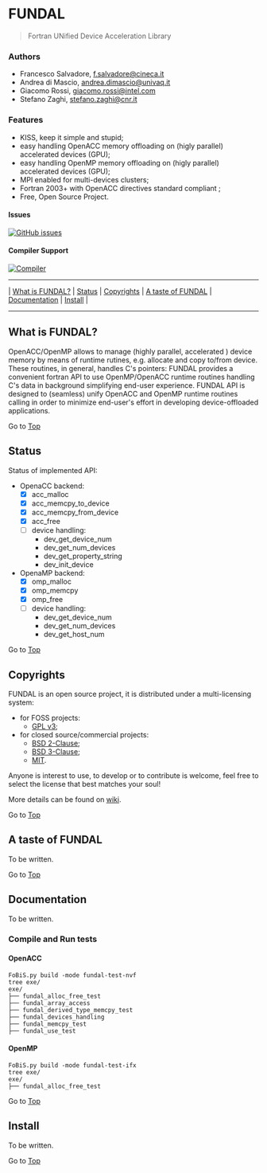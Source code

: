 <a name="top"></a>

# FUNDAL

> Fortran UNified Device Acceleration Library

### Authors

+ Francesco Salvadore, [f.salvadore@cineca.it](mailto:f.salvadore@cineca.it)
+ Andrea di Mascio, [andrea.dimascio@univaq.it](andrea.dimascio@univaq.it)
+ Giacomo Rossi, [giacomo.rossi@intel.com](giacomo.rossi@intel.com)
+ Stefano Zaghi, [stefano.zaghi@cnr.it](stefano.zaghi@cnr.it)

### Features

+ KISS, keep it simple and stupid;
+ easy handling OpenACC memory offloading on (higly parallel) accelerated devices (GPU);
+ easy handling OpenMP memory offloading on (higly parallel) accelerated devices (GPU);
+ MPI enabled for multi-devices clusters;
+ Fortran 2003+ with OpenACC directives standard compliant ;
+ Free, Open Source Project.

#### Issues

[![GitHub issues](https://img.shields.io/github/issues/szaghi/FUNDAL.svg)]()

#### Compiler Support

[![Compiler](https://img.shields.io/badge/NVidia-SDK-24.1.svg)]()

---

| [What is FUNDAL?](#what-is-fundal) | [Status](#status) | [Copyrights](#copyrights) | [A taste of FUNDAL](#a-taste-of-fundal) | [Documentation](#documentation) | [Install](#install) |

---

## What is FUNDAL?

OpenACC/OpenMP allows to manage (highly parallel, accelerated ) device memory by means of runtime rutines, e.g. allocate and copy to/from device.
These routines, in general, handles C's pointers: FUNDAL provides a convenient fortran API to use OpenMP/OpenACC runtime routines handling C's data
in background simplifying end-user experience. FUNDAL API is designed to (seamless) unify OpenACC and OpenMP runtime routines calling in order to minimize
end-user's effort in developing device-offloaded applications.

Go to [Top](#top)

## Status

Status of implemented API:

* OpenaCC backend:
  + [x] acc_malloc
  + [x] acc_memcpy_to_device
  + [x] acc_memcpy_from_device
  + [x] acc_free
  + [ ] device handling:
     * dev_get_device_num
     * dev_get_num_devices
     * dev_get_property_string
     * dev_init_device
* OpenaMP backend:
  + [x] omp_malloc
  + [x] omp_memcpy
  + [x] omp_free
  + [ ] device handling:
     * dev_get_device_num
     * dev_get_num_devices
     * dev_get_host_num

Go to [Top](#top)

## Copyrights

FUNDAL is an open source project, it is distributed under a multi-licensing system:

+ for FOSS projects:
  - [GPL v3](http://www.gnu.org/licenses/gpl-3.0.html);
+ for closed source/commercial projects:
  - [BSD 2-Clause](http://opensource.org/licenses/BSD-2-Clause);
  - [BSD 3-Clause](http://opensource.org/licenses/BSD-3-Clause);
  - [MIT](http://opensource.org/licenses/MIT).

Anyone is interest to use, to develop or to contribute is welcome, feel free to select the license that best matches your soul!

More details can be found on [wiki](https://github.com/szaghi/FUNDAL/wiki/Copyrights).

Go to [Top](#top)

## A taste of FUNDAL

To be written.

Go to [Top](#top)

## Documentation

To be written.

### Compile and Run tests

#### OpenACC

```shell
FoBiS.py build -mode fundal-test-nvf
tree exe/
exe/
├── fundal_alloc_free_test
├── fundal_array_access
├── fundal_derived_type_memcpy_test
├── fundal_devices_handling
├── fundal_memcpy_test
├── fundal_use_test
```

#### OpenMP

```shell
FoBiS.py build -mode fundal-test-ifx
tree exe/
exe/
├── fundal_alloc_free_test
```

Go to [Top](#top)

## Install

To be written.

Go to [Top](#top)
